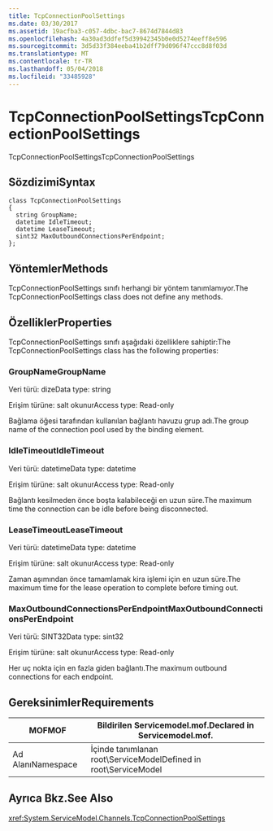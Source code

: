 ```yaml
---
title: TcpConnectionPoolSettings
ms.date: 03/30/2017
ms.assetid: 19acfba3-c057-4dbc-bac7-8674d7844d83
ms.openlocfilehash: 4a30ad3ddfef5d39942345b0e0d5274eeff8e596
ms.sourcegitcommit: 3d5d33f384eeba41b2dff79d096f47ccc8d8f03d
ms.translationtype: MT
ms.contentlocale: tr-TR
ms.lasthandoff: 05/04/2018
ms.locfileid: "33485928"
---
```

# <a name="tcpconnectionpoolsettings"></a><span data-ttu-id="2d77a-102">TcpConnectionPoolSettings</span><span class="sxs-lookup"><span data-stu-id="2d77a-102">TcpConnectionPoolSettings</span></span>
<span data-ttu-id="2d77a-103">TcpConnectionPoolSettings</span><span class="sxs-lookup"><span data-stu-id="2d77a-103">TcpConnectionPoolSettings</span></span>  
  
## <a name="syntax"></a><span data-ttu-id="2d77a-104">Sözdizimi</span><span class="sxs-lookup"><span data-stu-id="2d77a-104">Syntax</span></span>  
  
```  
class TcpConnectionPoolSettings  
{  
  string GroupName;  
  datetime IdleTimeout;  
  datetime LeaseTimeout;  
  sint32 MaxOutboundConnectionsPerEndpoint;  
};  
```  
  
## <a name="methods"></a><span data-ttu-id="2d77a-105">Yöntemler</span><span class="sxs-lookup"><span data-stu-id="2d77a-105">Methods</span></span>  
 <span data-ttu-id="2d77a-106">TcpConnectionPoolSettings sınıfı herhangi bir yöntem tanımlamıyor.</span><span class="sxs-lookup"><span data-stu-id="2d77a-106">The TcpConnectionPoolSettings class does not define any methods.</span></span>  
  
## <a name="properties"></a><span data-ttu-id="2d77a-107">Özellikler</span><span class="sxs-lookup"><span data-stu-id="2d77a-107">Properties</span></span>  
 <span data-ttu-id="2d77a-108">TcpConnectionPoolSettings sınıfı aşağıdaki özelliklere sahiptir:</span><span class="sxs-lookup"><span data-stu-id="2d77a-108">The TcpConnectionPoolSettings class has the following properties:</span></span>  
  
### <a name="groupname"></a><span data-ttu-id="2d77a-109">GroupName</span><span class="sxs-lookup"><span data-stu-id="2d77a-109">GroupName</span></span>  
 <span data-ttu-id="2d77a-110">Veri türü: dize</span><span class="sxs-lookup"><span data-stu-id="2d77a-110">Data type: string</span></span>  
  
 <span data-ttu-id="2d77a-111">Erişim türüne: salt okunur</span><span class="sxs-lookup"><span data-stu-id="2d77a-111">Access type: Read-only</span></span>  
  
 <span data-ttu-id="2d77a-112">Bağlama öğesi tarafından kullanılan bağlantı havuzu grup adı.</span><span class="sxs-lookup"><span data-stu-id="2d77a-112">The group name of the connection pool used by the binding element.</span></span>  
  
### <a name="idletimeout"></a><span data-ttu-id="2d77a-113">IdleTimeout</span><span class="sxs-lookup"><span data-stu-id="2d77a-113">IdleTimeout</span></span>  
 <span data-ttu-id="2d77a-114">Veri türü: datetime</span><span class="sxs-lookup"><span data-stu-id="2d77a-114">Data type: datetime</span></span>  
  
 <span data-ttu-id="2d77a-115">Erişim türüne: salt okunur</span><span class="sxs-lookup"><span data-stu-id="2d77a-115">Access type: Read-only</span></span>  
  
 <span data-ttu-id="2d77a-116">Bağlantı kesilmeden önce boşta kalabileceği en uzun süre.</span><span class="sxs-lookup"><span data-stu-id="2d77a-116">The maximum time the connection can be idle before being disconnected.</span></span>  
  
### <a name="leasetimeout"></a><span data-ttu-id="2d77a-117">LeaseTimeout</span><span class="sxs-lookup"><span data-stu-id="2d77a-117">LeaseTimeout</span></span>  
 <span data-ttu-id="2d77a-118">Veri türü: datetime</span><span class="sxs-lookup"><span data-stu-id="2d77a-118">Data type: datetime</span></span>  
  
 <span data-ttu-id="2d77a-119">Erişim türüne: salt okunur</span><span class="sxs-lookup"><span data-stu-id="2d77a-119">Access type: Read-only</span></span>  
  
 <span data-ttu-id="2d77a-120">Zaman aşımından önce tamamlamak kira işlemi için en uzun süre.</span><span class="sxs-lookup"><span data-stu-id="2d77a-120">The maximum time for the lease operation to complete before timing out.</span></span>  
  
### <a name="maxoutboundconnectionsperendpoint"></a><span data-ttu-id="2d77a-121">MaxOutboundConnectionsPerEndpoint</span><span class="sxs-lookup"><span data-stu-id="2d77a-121">MaxOutboundConnectionsPerEndpoint</span></span>  
 <span data-ttu-id="2d77a-122">Veri türü: SINT32</span><span class="sxs-lookup"><span data-stu-id="2d77a-122">Data type: sint32</span></span>  
  
 <span data-ttu-id="2d77a-123">Erişim türüne: salt okunur</span><span class="sxs-lookup"><span data-stu-id="2d77a-123">Access type: Read-only</span></span>  
  
 <span data-ttu-id="2d77a-124">Her uç nokta için en fazla giden bağlantı.</span><span class="sxs-lookup"><span data-stu-id="2d77a-124">The maximum outbound connections for each endpoint.</span></span>  
  
## <a name="requirements"></a><span data-ttu-id="2d77a-125">Gereksinimler</span><span class="sxs-lookup"><span data-stu-id="2d77a-125">Requirements</span></span>  
  
|<span data-ttu-id="2d77a-126">MOF</span><span class="sxs-lookup"><span data-stu-id="2d77a-126">MOF</span></span>|<span data-ttu-id="2d77a-127">Bildirilen Servicemodel.mof.</span><span class="sxs-lookup"><span data-stu-id="2d77a-127">Declared in Servicemodel.mof.</span></span>|  
|---------|-----------------------------------|  
|<span data-ttu-id="2d77a-128">Ad Alanı</span><span class="sxs-lookup"><span data-stu-id="2d77a-128">Namespace</span></span>|<span data-ttu-id="2d77a-129">İçinde tanımlanan root\ServiceModel</span><span class="sxs-lookup"><span data-stu-id="2d77a-129">Defined in root\ServiceModel</span></span>|  
  
## <a name="see-also"></a><span data-ttu-id="2d77a-130">Ayrıca Bkz.</span><span class="sxs-lookup"><span data-stu-id="2d77a-130">See Also</span></span>  
 <xref:System.ServiceModel.Channels.TcpConnectionPoolSettings>
